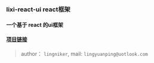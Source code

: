 ### lixi-react-ui react框架

#### 一个基于 react 的ui框架

#### <a href="https://github.com/lixi-ui/lixi-ui" target="_blank">项目链接</a>

> author： `lingniker`,  mail: `lingyuanping@uotlook.com`
